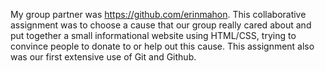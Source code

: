 My group partner was https://github.com/erinmahon. This collaborative assignment was to choose a cause that our group really cared about and put together a small informational website using HTML/CSS, trying to convince people to donate to or help out this cause. This assignment also was our first extensive use of Git and Github.
